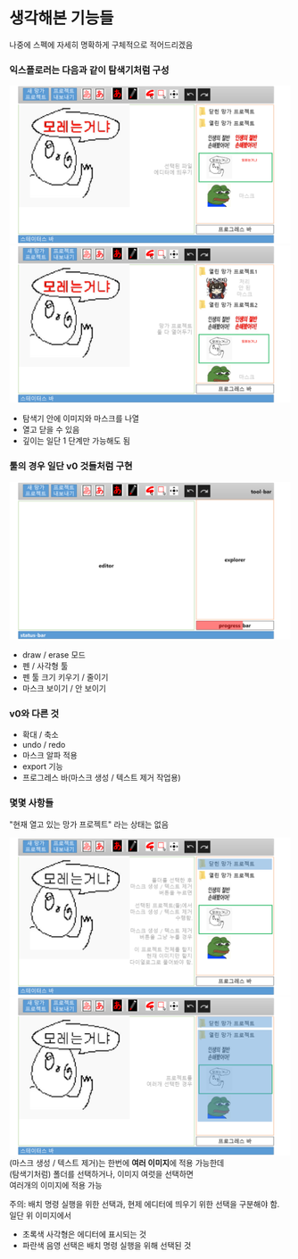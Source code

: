 # 생각해본 기능들
나중에 스펙에 자세히 명확하게 구체적으로 적어드리겠음

### 익스플로러는 다음과 같이 탐색기처럼 구성
![구이](imgs/Slide3.PNG)
![탐색기](imgs/Slide4.PNG)
- 탐색기 안에 이미지와 마스크를 나열
- 열고 닫을 수 있음
- 깊이는 일단 1 단계만 가능해도 됨

### 툴의 경우 일단 v0 것들처럼 구현
![툴](imgs/Slide1.PNG)
- draw / erase 모드
- 펜 / 사각형 툴
- 펜 툴 크기 키우기 / 줄이기
- 마스크 보이기 / 안 보이기

### v0와 다른 것
- 확대 / 축소
- undo / redo
- 마스크 알파 적용
- export 기능
- 프로그레스 바(마스크 생성 / 텍스트 제거 작업용)

### 몇몇 사항들
"현재 열고 있는 망가 프로젝트" 라는 상태는 없음

![하나선택](imgs/Slide8.PNG)
![두개선택](imgs/Slide9.PNG)
(마스크 생성 / 텍스트 제거)는 한번에 **여러 이미지**에 적용 가능한데 \
(탐색기처럼) 폴더를 선택하거나, 이미지 여럿을 선택하면 \
여러개의 이미지에 적용 가능

주의: 배치 명령 실행을 위한 선택과, 현제 에디터에 띄우기 위한 선택을 구분해야 함. \
일단 위 이미지에서 
- 초록색 사각형은 에디터에 표시되는 것
- 파란색 음영 선택은 배치 명령 실행을 위해 선택된 것
